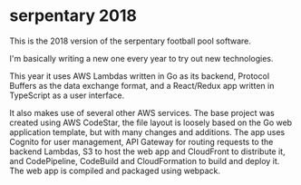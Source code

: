 serpentary 2018
===============

This is the 2018 version of the serpentary football pool software.

I'm basically writing a new one every year to try out new technologies.

This year it uses AWS Lambdas written in Go as its backend,
Protocol Buffers as the data exchange format,
and a React/Redux app written in TypeScript as a user interface.

It also makes use of several other AWS services.
The base project was created using AWS CodeStar,
the file layout is loosely based on the Go web application template,
but with many changes and additions.
The app uses Cognito for user management,
API Gateway for routing requests to the backend Lambdas,
S3 to host the web app and CloudFront to distribute it,
and CodePipeline, CodeBuild and CloudFormation to build and deploy it.
The web app is compiled and packaged using webpack.
